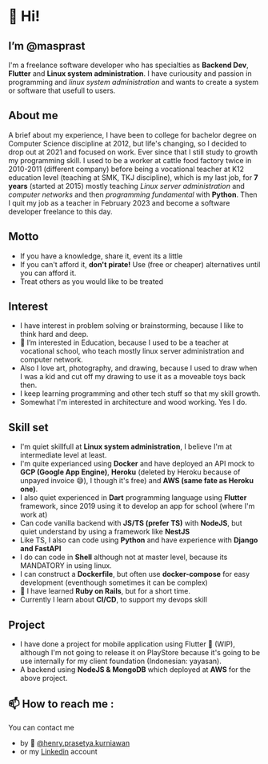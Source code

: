 # 👋 Hi!
## I’m @masprast
I'm a freelance software developer who has specialties as **Backend Dev**, **Flutter** and **Linux system administration**. I have curiousity and passion in programming and _linux system administration_ and wants to create a system or software that usefull to users.

## About me
A brief about my experience, I have been to college for bachelor degree on Computer Science discipline at 2012, but life's changing, so I decided to drop out at 2021 and focused on work. Ever since that I still study to growth my programming skill. I used to be a worker at cattle food factory twice in 2010-2011 (different company) before being a vocational teacher at K12 education level (teaching at SMK, TKJ discipline), which is my last job, for **7 years** (started at 2015) mostly teaching _Linux server administration_ and _computer networks_ and then _programming fundamental_ with **Python**. Then I quit my job as a teacher in February 2023 and become a software developer freelance to this day.

## Motto
- If you have a knowledge, share it, event its a little
- If you can't afford it, **don't pirate!** Use (free or cheaper) alternatives until you can afford it.
- Treat others as you would like to be treated

## Interest
- I have interest in problem solving or brainstorming, because I like to think hard and deep.
- 👀 I’m interested in Education, because I used to be a teacher at vocational school, who teach mostly linux server administration and computer network.
- Also I love art, photography, and drawing, because I used to draw when I was a kid and cut off my drawing to use it as a moveable toys back then.
- I keep learning programming and other tech stuff so that my skill growth.
- Somewhat I'm interested in architecture and wood working. Yes I do.

## Skill set
- I'm quiet skillfull at **Linux system administration**, I believe I'm at intermediate level at least.
- I'm quite experianced using **Docker** and have deployed an API mock to **GCP (Google App Engine)**, **Heroku** (deleted by Heroku because of unpayed invoice 😅), I though it's free) and **AWS (same fate as Heroku one)**.
- I also quiet experienced in **Dart** programming language using **Flutter** framework, since 2019 using it to develop an app for school (where I'm work at)
- Can code vanilla backend with **JS/TS (prefer TS)** with **NodeJS**, but quiet understand by using a framework like **NestJS**
- Like TS, I also can code using **Python** and have experience with **Django and FastAPI**
- I do can code in **Shell** although not at master level, because its MANDATORY in using linux.
- I can construct a **Dockerfile**, but often use **docker-compose** for easy development (eventhough sometimes it can be complex)
- 🌱 I have learned **Ruby on Rails**, but for a short time.
- Currently I learn about **CI/CD**, to support my devops skill

## Project
- I have done a project for mobile application using Flutter 📱 (WIP), although I'm not going to release it on PlayStore because it's going to be use internally for my client foundation (Indonesian: yayasan).
- A backend using **NodeJS & MongoDB** which deployed at **AWS** for the above project.

## 📫 How to reach me :
You can contact me
- by 📧 [@henry.prasetya.kurniawan](mailto:henry.prasetya.kurniawan@gmail.com)
- or my [Linkedin](https://www.linkedin.com/in/masprast) account
